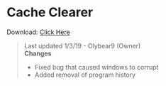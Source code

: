 # Cache Clearer
Download: [Click Here](https://olybear9.github.io/batch-scripts/projects/Cache%20Clear/Cache%20Clearer.bat)
> Last updated 1/3/19 - Olybear9 (Owner) <br />
> **Changes**
> - Fixed bug that caused windows to corrupt
> - Added removal of program history
